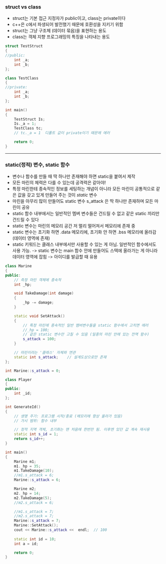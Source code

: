 ### struct vs class
- struct는 기본 접근 지정자가 public이고, class는 private이다
- c++은 c에서 파생되어 발전했기 때문에 호환성을 지키기 위함
- struct는 그냥 구조체 (데이터 묶음)을 표현하는 용도
- class는 객체 지향 프로그래밍의 특징을 나타내는 용도
```cpp
struct TestStruct
{
//public:
	int _a;
	int _b;
};

class TestClass
{
//private:
	int _a;
	int _b;
};

int main()
{
	TestStruct Is;
	Is._a = 1;
	TestClass tc;
	// tc._a = 1  디폴트 값이 private이기 때문에 에러

	return 0;
}
```


***

### static(정적) 변수, static 함수
- 변수나 함수를 만들 때 딱 하나만 존재해야 하면 static을 붙여서 제작
- 모든 마린의 체력은 다를 수 있는데 공격력은 같아야!
- 특정 마린한테 종속적인 정보를 세팅하는 개념이 아니라 모든 마린이 공통적으로 같은 값을 갖고 있게 만들어 주는 것이 _static_ 변수
- 마린을 아무리 많이 만들어도 static 변수 s_attack 은 딱 하나만 존재하며 모든 마린이 공유
- static 함수 내부에서는 일반적인 멤버 변수들은 건드릴 수 없고 같은 static 끼리만 건드릴 수 있다
- static 변수는 마린의 메모리 공간 저 멀리 떨어져서 메모리에 존재 중
- static 변수는 초기화 하면 .data 메모리에, 초기화 안 하면 .bss 메모리에 올라감 (데이터 영역에 존재)
- static 키워드는 클래스 내부에서만 사용할 수 있는 게 아님. 일반적인 함수에서도 사용 가능. -> static 변수는 main 함수 안에 만들어도 스택에 올라가는 게 아니라 데이터 영역에 잡힘 -> 아이디를 발급할 때 유용
```cpp
class Marine
{
public:
	// 측정 마린 객체에 종속적
	int _hp;

	void TakeDamage(int damage)
	{
		_hp -= damage;
	}

	static void SetAttack()
	{
		// 특정 마린에 종속적인 일반 멤버변수들을 static 함수에서 고치면 에러
		//_hp = 100;
		// 같은 static 변수만 고칠 수 있음 (일종의 마린 안에 있는 전역 함수)
		s_attack = 100;
	}

	// 마린이라는 '클래스' 자체와 연관
	static int s_attack;	// 설계도상으로만 존재
};

int Marine::s_attack = 0;

class Player
{
public:
	int _id;
};

int GenerateId()
{
	// 생명 주기: 프로그램 시작/종료 (메모리에 항상 올라가 있음)
	// 가시 범위: 함수 내부

	// 정적 지역 객체, 초기화는 맨 처음에 한번만 됨. 이후엔 있던 값 계속 재사용
	static int s_id = 1;
	return s_id++;
}

int main()
{
	Marine m1;
	m1._hp = 35;
	m1.TakeDamage(10);
	//m1.s_attack = 6;
	Marine::s_attack = 6;

	Marine m2;
	m2._hp = 14;
	m2.TakeDamage(5);
	//m2.s_attack = 6;

	//m1.s_attack = 7;
	//m2.s_attack = 7;
	Marine::s_attack = 7;
	Marine::SetAttack();
	cout << Marine::s_attack <<  endl;	// 100
	
	static int id = 10;
	int a = id;

	return 0;
}
```
